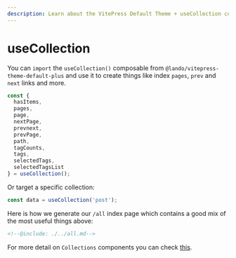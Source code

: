 ```yaml
---
description: Learn about the VitePress Default Theme + useCollection composable.
---
```


# useCollection

You can `import` the `useCollection()` composable from `@lando/vitepress-theme-default-plus` and use it to create things like index `pages`, `prev` and `next` links and more.

```js
const {
  hasItems,
  pages,
  page,
  nextPage,
  prevnext,
  prevPage,
  path,
  tagCounts,
  tags,
  selectedTags,
  selectedTagsList
} = useCollection();
```

Or target a specific collection:

```js
const data = useCollection('post');
```

Here is how we generate our `/all` index page which contains a good mix of the most useful things above:

```html
<!--@include: ./../all.md-->
```

For more detail on `Collections` components you can check [this](/pages/collections).
